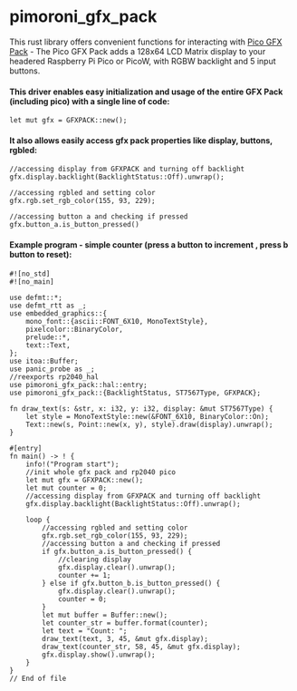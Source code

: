# pimoroni_gfx_pack
 
This rust library offers convenient functions for interacting with [Pico GFX Pack](https://shop.pimoroni.com/products/pico-gfx-pack?variant=40414469062739) - The Pico GFX Pack adds a 128x64 LCD Matrix display to your headered Raspberry Pi Pico or PicoW, with RGBW backlight and 5 input buttons.

#### This driver enables easy initialization and usage of the entire GFX Pack (including pico) with a single line of code:

```let mut gfx = GFXPACK::new();```

#### It also allows easily access gfx pack properties like display, buttons, rgbled:

```
//accessing display from GFXPACK and turning off backlight
gfx.display.backlight(BacklightStatus::Off).unwrap();

//accessing rgbled and setting color 
gfx.rgb.set_rgb_color(155, 93, 229);

//accessing button a and checking if pressed
gfx.button_a.is_button_pressed()
```


#### Example program - simple counter (press a button to increment , press b button to reset):

```
#![no_std]
#![no_main]

use defmt::*;
use defmt_rtt as _;
use embedded_graphics::{
    mono_font::{ascii::FONT_6X10, MonoTextStyle},
    pixelcolor::BinaryColor,
    prelude::*,
    text::Text,
};
use itoa::Buffer;
use panic_probe as _;
//reexports rp2040_hal
use pimoroni_gfx_pack::hal::entry;
use pimoroni_gfx_pack::{BacklightStatus, ST7567Type, GFXPACK};

fn draw_text(s: &str, x: i32, y: i32, display: &mut ST7567Type) {
    let style = MonoTextStyle::new(&FONT_6X10, BinaryColor::On);
    Text::new(s, Point::new(x, y), style).draw(display).unwrap();
}

#[entry]
fn main() -> ! {
    info!("Program start");
    //init whole gfx pack and rp2040 pico
    let mut gfx = GFXPACK::new();
    let mut counter = 0;
    //accessing display from GFXPACK and turning off backlight
    gfx.display.backlight(BacklightStatus::Off).unwrap();

    loop {
        //accessing rgbled and setting color
        gfx.rgb.set_rgb_color(155, 93, 229);
        //accessing button a and checking if pressed
        if gfx.button_a.is_button_pressed() {
            //clearing display
            gfx.display.clear().unwrap();
            counter += 1;
        } else if gfx.button_b.is_button_pressed() {
            gfx.display.clear().unwrap();
            counter = 0;
        }
        let mut buffer = Buffer::new();
        let counter_str = buffer.format(counter);
        let text = "Count: ";
        draw_text(text, 3, 45, &mut gfx.display);
        draw_text(counter_str, 58, 45, &mut gfx.display);
        gfx.display.show().unwrap();
    }
}
// End of file

```
